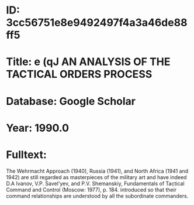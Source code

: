 # ID: 3cc56751e8e9492497f4a3a46de88ff5
# Title: e (qJ AN ANALYSIS OF THE TACTICAL ORDERS PROCESS
# Database: Google Scholar
# Year: 1990.0
# Fulltext:
The Wehrmacht Approach   (1940), Russia (1941), and North Africa (1941 and 1942) are still regarded as masterpieces of the military art and have indeed D.A Ivanov, V.P. Savel'yev, and P.V. Shemanskiy, Fundamentals of Tactical Command and Control (Moscow: 1977), p. 184.
introduced so that their command relationships are understood by all the subordinate commanders.